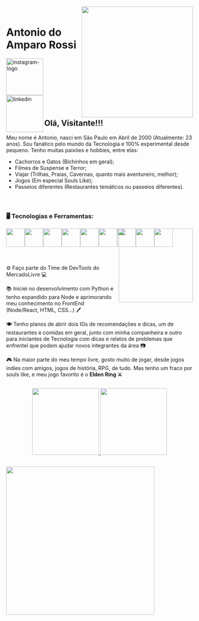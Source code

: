 <!-- Obrigado jeniblodev, pela ideia de Layout, ainda estou engatinhando no UX ;D  -->

<img align="right" width="300px" style="margin-top:20px" src="https://i.ibb.co/g6xwd3s/oi-bit-removebg-preview.png">

<br>
<br>

<div display="inline-block">
    <h1 align="left">Antonio do Amparo Rossi</h1>
    <a href="https://www.instagram.com/a_r0ss1/">
        <img width="100" height="100" src="https://img.icons8.com/carbon-copy/100/instagram-new--v1.png" alt="instagram-logo">
    </a>
    <a href="https://www.linkedin.com/in/antonioamparorossi/">
        <img align="left" width="100" height="100" src="https://img.icons8.com/carbon-copy/100/linkedin.png" alt="linkedin"/>
    </a>
</div>

<br>
<br>

## Olá, Visitante!!!

Meu nome é Antonio, nasci em São Paulo em Abril de 2000 (Atualmente: 23 anos). Sou fanático pelo mundo da Tecnologia e 100% experimental desde pequeno. Tenho muitas paixões e hobbies, entre elas:

- Cachorros e Gatos (Bichinhos em geral);
- Filmes de Suspense e Terror;
- Viajar (Trilhas, Praias, Cavernas, quanto mais aventureiro, melhor);
- Jogos (Em especial Souls Like);
- Passeios diferentes (Restaurantes temáticos ou passeios diferentes).

<br>

##

### 🖥️ Tecnologias e Ferramentas: 

<img width="200px" align="right" src="https://media.tenor.com/drxH1lO9cfEAAAAi/dark-souls-bonfire.gif">

<div style="display: flex;">
    <img width="50px" src="https://cdn.jsdelivr.net/gh/devicons/devicon/icons/html5/html5-original-wordmark.svg" />
    <img width="50px" src="https://cdn.jsdelivr.net/gh/devicons/devicon/icons/css3/css3-original-wordmark.svg" />
    <img width="50px" src="https://cdn.jsdelivr.net/gh/devicons/devicon/icons/python/python-original.svg" />
    <img width="50px" src="https://cdn.jsdelivr.net/gh/devicons/devicon/icons/nodejs/nodejs-original.svg" />
    <img width="50px" src="https://cdn.jsdelivr.net/gh/devicons/devicon/icons/react/react-original-wordmark.svg" />
    <img width="50px" src="https://cdn.jsdelivr.net/gh/devicons/devicon/icons/typescript/typescript-plain.svg" />
    <img width="50px" src="https://cdn.jsdelivr.net/gh/devicons/devicon/icons/mysql/mysql-original.svg" />
    <img width="50px" src="https://cdn.jsdelivr.net/gh/devicons/devicon/icons/docker/docker-original.svg" />
    <img width="50px" src="https://cdn.jsdelivr.net/gh/devicons/devicon/icons/github/github-original.svg" />
</div>

</br>
</br>
<div display="inline-block" align="left" >
    <p>⚙️ Faço parte do Time de DevTools do MercadoLivre 💻</p>
    <p>📚 Iniciei no desenvolvimento com Python e tenho expandido para Node e aprimorando meu conhecimento no FrontEnd (Node/React, HTML, CSS...) 🖊️</p>
    <p>🍽️ Tenho planos de abrir dois IGs de recomendações e dicas, um de restaurantes e comidas em geral, junto com minha companheira e outro para iniciantes de Tecnologia com dicas e relatos de problemas que enfrentei que podem ajudar novos integrantes da área 📷</p>
    <p>🎮 Na maior parte do meu tempo livre, gosto muito de jogar, desde jogos indies com amigos, jogos de história, RPG, de tudo. Mas tenho um fraco por souls like, e meu jogo favorito é o <strong> Elden Ring ⚔️</strong></p>
</div>


##
<p align="center">
<a href="https://github.com/amprossi">
  <img height="180em" src="https://github-readme-stats-eight-theta.vercel.app/api?username=amprossi&show_icons=true&theme=algolia&include_all_commits=true&count_private=true"/>
  <img height="180em" src="https://github-readme-stats-eight-theta.vercel.app/api/top-langs/?username=amprossi&layout=compact&langs_count=8&theme=algolia"/>
</a>
</p>

##

<img align="center" width="400px" src="https://i.ibb.co/fd6NSM2/bit2-removebg-preview.png">

##